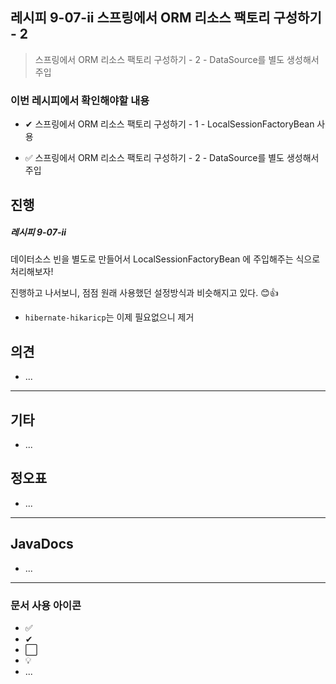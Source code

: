 ## 레시피 9-07-ii 스프링에서 ORM 리소스 팩토리 구성하기 - 2

>  스프링에서 ORM 리소스 팩토리 구성하기 - 2 - DataSource를 별도 생성해서 주입

### 이번 레시피에서 확인해야할  내용

* ✔ 스프링에서 ORM 리소스 팩토리 구성하기 - 1 - LocalSessionFactoryBean 사용

* ✅ 스프링에서 ORM 리소스 팩토리 구성하기 - 2 - DataSource를 별도 생성해서 주입

  




## 진행

##### 레시피 9-07-ii

데이터소스 빈을 별도로 만들어서 LocalSessionFactoryBean 에 주입해주는 식으로 처리해보자!

진행하고 나서보니, 점점 원래 사용했던 설정방식과 비슷해지고 있다. 😊👍

* `hibernate-hikaricp`는 이제 필요없으니 제거

  


## 의견

* ...



---

## 기타

* ...




## 정오표

* ...
  


---

## JavaDocs

* ...



---

### 문서 사용 아이콘

* ✅
* ✔
* ⬜
* 💡
* ...

